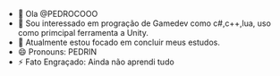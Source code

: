 - 👋 Ola @PEDROCOOO
- 👀 Sou interessado em progração de Gamedev como c#,c++,lua, uso como primcipal ferramenta a Unity.
- 🌱 Atualmente estou focado em concluir meus estudos.
- 😄 Pronouns: PEDRIN
- ⚡ Fato Engraçado: Ainda não aprendi tudo
